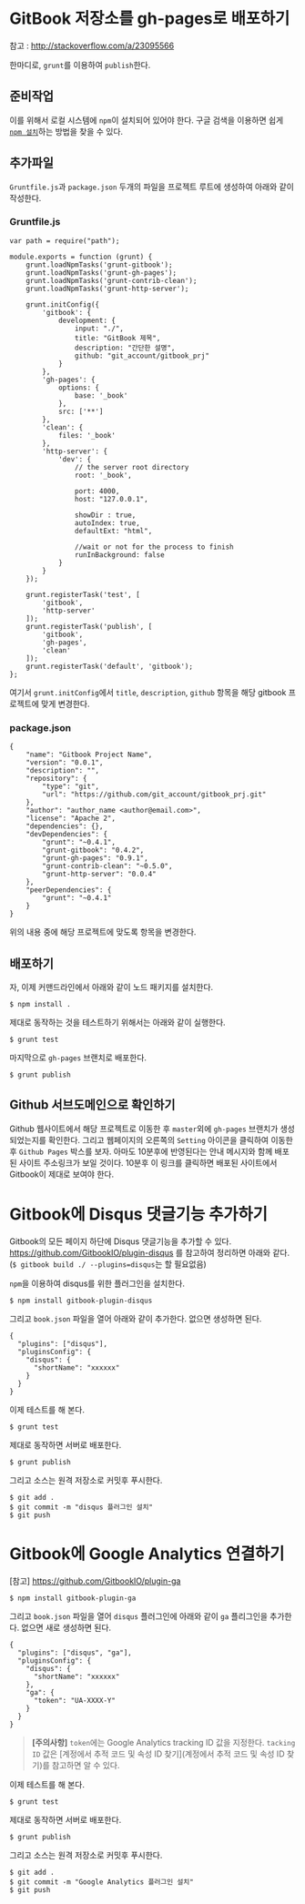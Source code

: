 # GitBook 저장소를 gh-pages로 배포하기

참고 : http://stackoverflow.com/a/23095566

한마디로, `grunt`를 이용하여 `publish`한다.

## 준비작업

이를 위해서 로컬 시스템에 `npm`이 설치되어 있어야 한다. 구글 검색을 이용하면 쉽게 [`npm 설치`](http://shapeshed.com/setting-up-nodejs-and-npm-on-mac-osx/)하는 방법을 찾을 수 있다.

## 추가파일

`Gruntfile.js`과 `package.json` 두개의 파일을 프로젝트 루트에 생성하여 아래와 같이 작성한다.

### Gruntfile.js

```
var path = require("path");

module.exports = function (grunt) {
    grunt.loadNpmTasks('grunt-gitbook');
    grunt.loadNpmTasks('grunt-gh-pages');
    grunt.loadNpmTasks('grunt-contrib-clean');
    grunt.loadNpmTasks('grunt-http-server');

    grunt.initConfig({
        'gitbook': {
            development: {
                input: "./",
                title: "GitBook 제목",
                description: "간단한 설명",
                github: "git_account/gitbook_prj"
            }
        },
        'gh-pages': {
            options: {
                base: '_book'
            },
            src: ['**']
        },
        'clean': {
            files: '_book'
        },
        'http-server': {
            'dev': {
                // the server root directory
                root: '_book',

                port: 4000,
                host: "127.0.0.1",

                showDir : true,
                autoIndex: true,
                defaultExt: "html",

                //wait or not for the process to finish
                runInBackground: false
            }
        }
    });

    grunt.registerTask('test', [
        'gitbook',
        'http-server'
    ]);
    grunt.registerTask('publish', [
        'gitbook',
        'gh-pages',
        'clean'
    ]);
    grunt.registerTask('default', 'gitbook');
};
```

여기서 `grunt.initConfig`에서 `title`, `description`, `github` 항목을 해당 gitbook 프로젝트에 맞게 변경한다.

### package.json

```
{
    "name": "Gitbook Project Name",
    "version": "0.0.1",
    "description": "",
    "repository": {
        "type": "git",
        "url": "https://github.com/git_account/gitbook_prj.git"
    },
    "author": "author_name <author@email.com>",
    "license": "Apache 2",
    "dependencies": {},
    "devDependencies": {
        "grunt": "~0.4.1",
        "grunt-gitbook": "0.4.2",
        "grunt-gh-pages": "0.9.1",
        "grunt-contrib-clean": "~0.5.0",
        "grunt-http-server": "0.0.4"
    },
    "peerDependencies": {
        "grunt": "~0.4.1"
    }
}
```

위의 내용 중에 해당 프로젝트에 맞도록 항목을 변경한다.

## 배포하기

자, 이제 커맨드라인에서 아래와 같이 노드 패키지를 설치한다.

```
$ npm install .
```

제대로 동작하는 것을 테스트하기 위해서는 아래와 같이 실행한다.

```
$ grunt test
```

마지막으로 `gh-pages` 브랜치로 배포한다.

```
$ grunt publish
```

## Github 서브도메인으로 확인하기

Github 웹사이트에서 해당 프로젝트로 이동한 후 `master`외에 `gh-pages` 브랜치가 생성되었는지를 확인한다. 그리고 웹페이지의 오른쪽의 `Setting` 아이콘을 클릭하여 이동한 후 `Github Pages` 박스를 보자. 아마도 10분후에 반영된다는 안내 메시지와 함께 배포된 사이트 주소링크가 보일 것이다. 10분후 이 링크를 클릭하면 배포된 사이트에서 Gitbook이 제대로 보여야 한다.

# Gitbook에 Disqus 댓글기능 추가하기

Gitbook의 모든 페이지 하단에 Disqus 댓글기능을 추가할 수 있다.
https://github.com/GitbookIO/plugin-disqus 를 참고하여 정리하면 아래와 같다. (`$ gitbook build ./ --plugins=disqus`는 할 필요없음)

`npm`을 이용하여 disqus를 위한 플러그인을 설치한다.

```
$ npm install gitbook-plugin-disqus
```

그리고 `book.json` 파일을 열어 아래와 같이 추가한다. 없으면 생성하면 된다.

```
{
  "plugins": ["disqus"],
  "pluginsConfig": {
    "disqus": {
      "shortName": "xxxxxx"
    }
  }
}
```

이제 테스트를 해 본다.

```
$ grunt test
```

제대로 동작하면 서버로 배포한다.

```
$ grunt publish
```

그리고 소스는 원격 저장소로 커밋후 푸시한다.

```
$ git add .
$ git commit -m "disqus 플러그인 설치"
$ git push
```

# Gitbook에 Google Analytics 연결하기

[참고] https://github.com/GitbookIO/plugin-ga

```
$ npm install gitbook-plugin-ga
```

그리고 `book.json` 파일을 열어 `disqus` 플러그인에 아래와 같이 `ga` 플리그인을 추가한다. 없으면 새로 생성하면 된다.

```
{
  "plugins": ["disqus", "ga"],
  "pluginsConfig": {
    "disqus": {
      "shortName": "xxxxxx"
    },
    "ga": {
      "token": "UA-XXXX-Y"
    }
  }
}
```

> **[주의사항]** `token`에는 Google Analytics tracking ID 값을 지정한다. `tacking ID` 값은 [계정에서 추적 코드 및 속성 ID 찾기](계정에서 추적 코드 및 속성 ID 찾기)를 참고하면 알 수 있다.

이제 테스트를 해 본다.

```
$ grunt test
```

제대로 동작하면 서버로 배포한다.

```
$ grunt publish
```

그리고 소스는 원격 저장소로 커밋후 푸시한다.

```
$ git add .
$ git commit -m "Google Analytics 플러그인 설치"
$ git push
```
